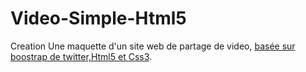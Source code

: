 # Video-Simple-Html5
Creation Une maquette d'un site web de partage de video, [basée sur boostrap de twitter,Html5 et Css3](https://www.trakode.com/blog/apprendre-le-langage-html-css-javascript/).


